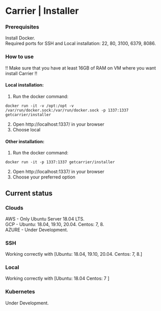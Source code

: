 # Carrier | Installer
### Prerequisites
Install Docker.  
Required ports for SSH and Local installation:
22, 80, 3100, 6379, 8086.
### How to use
!! Make sure that you have at least 16GB of RAM on VM where you want install Carrier !!

#### Local installation:

1) Run the docker command:

``
docker run -it -v /opt:/opt -v /var/run/docker.sock:/var/run/docker.sock -p 1337:1337 getcarrier/installer
``
  
2) Open http://localhost:1337/ in your browser  
3) Choose local  

#### Other installation:
1) Run the docker command:

``
docker run -it -p 1337:1337 getcarrier/installer
``

2) Open http://localhost:1337/ in your browser
3) Choose your preferred option

## Current status
### Clouds
AWS - Only Ubuntu Server 18.04 LTS.  
GCP - Ubuntu: 18.04, 19.10, 20.04. Centos: 7, 8.  
AZURE - Under Development.
### SSH
Working correctly with [Ubuntu: 18.04, 19.10, 20.04. Centos: 7, 8.]
### Local
Working correctly with [Ubuntu: 18.04 Centos: 7 ]
### Kubernetes
Under Development.
